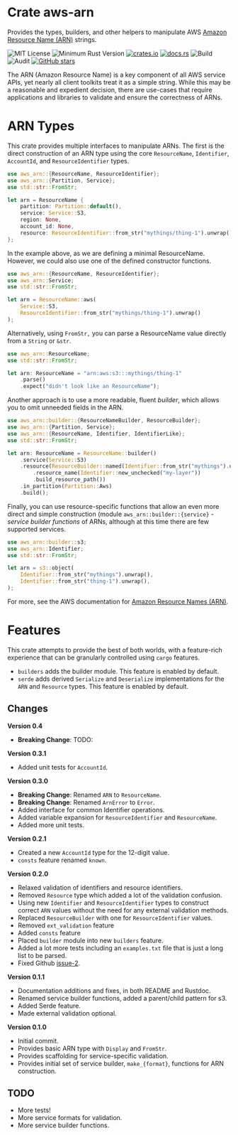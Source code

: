 # Crate aws-arn

Provides the types, builders, and other helpers to manipulate AWS
[Amazon Resource Name (ARN)](https://docs.aws.amazon.com/general/latest/gr/aws-arns-and-namespaces.html)
strings.

![MIT License](https://img.shields.io/badge/license-mit-118811.svg)
![Minimum Rust Version](https://img.shields.io/badge/Min%20Rust-1.34-green.svg)
[![crates.io](https://img.shields.io/crates/v/aws-arn.svg)](https://crates.io/crates/aws-arn)
[![docs.rs](https://docs.rs/aws-arn/badge.svg)](https://docs.rs/aws-arn)
![Build](https://github.com/johnstonskj/rust-aws-arn/workflows/Rust/badge.svg)
![Audit](https://github.com/johnstonskj/rust-aws-arn/workflows/Security%20audit/badge.svg)
[![GitHub stars](https://img.shields.io/github/stars/johnstonskj/rust-aws-arn.svg)](https://github.com/johnstonskj/rust-aws-arn/stargazers)


The ARN (Amazon Resource Name) is a key component of all AWS service APIs, yet nearly all client
toolkits treat it as a simple string. While this may be a reasonable and
expedient decision, there are use-cases that require applications and libraries to validate and ensure
the correctness of ARNs.

# ARN Types

This crate provides multiple interfaces to manipulate ARNs. The first
is the direct construction of an ARN type using the core `ResourceName`,
`Identifier`, `AccountId`, and `ResourceIdentifier` types.

```rust
use aws_arn::{ResourceName, ResourceIdentifier};
use aws_arn::{Partition, Service};
use std::str::FromStr;

let arn = ResourceName {
    partition: Partition::default(),
    service: Service::S3,
    region: None,
    account_id: None,
    resource: ResourceIdentifier::from_str("mythings/thing-1").unwrap()
};
```
In the example above, as we are defining a minimal ResourceName. However, we could
also use one of the defined constructor functions.

```rust
use aws_arn::{ResourceName, ResourceIdentifier};
use aws_arn::Service;
use std::str::FromStr;

let arn = ResourceName::aws(
    Service::S3,
    ResourceIdentifier::from_str("mythings/thing-1").unwrap()
);
```

Alternatively, using `FromStr,` you can parse a ResourceName value directly from a
`String` or `&str`.

```rust
use aws_arn::ResourceName;
use std::str::FromStr;

let arn: ResourceName = "arn:aws:s3:::mythings/thing-1"
    .parse()
    .expect("didn't look like an ResourceName");
```

Another approach is to use a more readable, fluent *builder*, which allows you to omit unneeded fields in the ARN.

```rust
use aws_arn::builder::{ResourceNameBuilder, ResourceBuilder};
use aws_arn::{Partition, Service};
use aws_arn::{ResourceName, Identifier, IdentifierLike};
use std::str::FromStr;

let arn: ResourceName = ResourceName::builder()
    .service(Service::S3)
    .resource(ResourceBuilder::named(Identifier::from_str("mythings").unwrap())
        .resource_name(Identifier::new_unchecked("my-layer"))
        .build_resource_path())
    .in_partition(Partition::Aws)
    .build();
```

Finally, you can use resource-specific functions that allow an even more direct and
simple construction (module `aws_arn::builder::{service}` - *service builder functions* of ARNs, although at this time there are few supported services.

```rust
use aws_arn::builder::s3;
use aws_arn::Identifier;
use std::str::FromStr;

let arn = s3::object(
    Identifier::from_str("mythings").unwrap(),
    Identifier::from_str("thing-1").unwrap(),
);
```

For more, see the AWS documentation for [Amazon Resource Names
(ARN)](https://docs.aws.amazon.com/general/latest/gr/aws-arns-and-namespaces.html).

# Features

This crate attempts to provide the best of both worlds, with a feature-rich
experience that can be granularly controlled using `cargo` features.

* `builders` adds the builder module. This feature is enabled by default.
* `serde` adds derived `Serialize` and `Deserialize` implementations for the `ARN` and `Resource` types. This feature is enabled by default.

## Changes

**Version 0.4**
* **Breaking Change**: TODO:

**Version 0.3.1**

* Added unit tests for `AccountId`.

**Version 0.3.0**

* **Breaking Change**: Renamed `ARN` to `ResourceName`.
* **Breaking Change**: Renamed `ArnError` to `Error`.
* Added interface for common Identifier operations.
* Added variable expansion for `ResourceIdentifier` and `ResourceName`.
* Added more unit tests.

**Version 0.2.1**

* Created a new `AccountId` type for the 12-digit value.
* `consts` feature renamed `known`.

**Version 0.2.0**

* Relaxed validation of identifiers and resource identifiers.
* Removed `Resource` type which added a lot of the validation confusion.
* Using new `Identifier` and `ResourceIdentifier` types to construct correct `ARN` values without the need for any
  external validation methods.
* Replaced `ResourceBuilder` with one for `ResourceIdentifier` values.
* Removed `ext_validation` feature
* Added `consts` feature
* Placed `builder` module into new `builders` feature.
* Added a lot more tests including an `examples.txt` file that is just a long list to be parsed.
* Fixed Github [issue-2](https://github.com/johnstonskj/rust-aws-arn/issues/2).
  
**Version 0.1.1**

* Documentation additions and fixes, in both README and Rustdoc.
* Renamed service builder functions, added a parent/child pattern for s3.
* Added Serde feature.
* Made external validation optional.

**Version 0.1.0**

* Initial commit.
* Provides basic ARN type with `Display` and `FromStr`.
* Provides scaffolding for service-specific validation.
* Provides initial set of service builder, `make_{format}`, functions for ARN construction.

## TODO

* More tests!
* More service formats for validation.
* More service builder functions.
